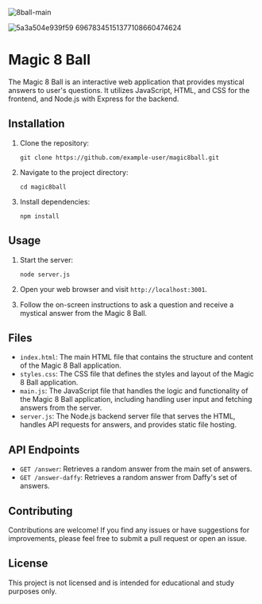 
![8ball-main](https://github.com/rocknrome/magic-8-ball/assets/126816805/6144718d-2363-4291-ab0a-a6684c9182ac)

![5a3a504e939f59 69678345151377108660474624](https://github.com/rocknrome/magic-8-ball/assets/126816805/ada9632c-868c-4996-8b13-c15c8938abaf)


# Magic 8 Ball

The Magic 8 Ball is an interactive web application that provides mystical answers to user's questions. It utilizes JavaScript, HTML, and CSS for the frontend, and Node.js with Express for the backend.

## Installation

1. Clone the repository:

   ```
   git clone https://github.com/example-user/magic8ball.git
   ```

2. Navigate to the project directory:

   ```
   cd magic8ball
   ```

3. Install dependencies:

   ```
   npm install
   ```

## Usage

1. Start the server:

   ```
   node server.js
   ```

2. Open your web browser and visit `http://localhost:3001`.

3. Follow the on-screen instructions to ask a question and receive a mystical answer from the Magic 8 Ball.

## Files

- `index.html`: The main HTML file that contains the structure and content of the Magic 8 Ball application.
- `styles.css`: The CSS file that defines the styles and layout of the Magic 8 Ball application.
- `main.js`: The JavaScript file that handles the logic and functionality of the Magic 8 Ball application, including handling user input and fetching answers from the server.
- `server.js`: The Node.js backend server file that serves the HTML, handles API requests for answers, and provides static file hosting.

## API Endpoints

- `GET /answer`: Retrieves a random answer from the main set of answers.
- `GET /answer-daffy`: Retrieves a random answer from Daffy's set of answers.

## Contributing

Contributions are welcome! If you find any issues or have suggestions for improvements, please feel free to submit a pull request or open an issue.

## License

This project is not licensed and is intended for educational and study purposes only.
